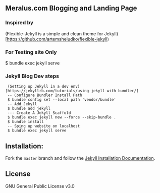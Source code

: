 ## Meralus.com Blogging and Landing Page

### Inspired by
(Flexible-Jekyll is a simple and clean theme for Jekyll)[https://github.com/artemsheludko/flexible-jekyll)


### For Testing site Only
$ bundle exec jekyll serve

### Jekyll Blog Dev steps
```
 (Setting up Jekyll in a dev env)[https://jekyllrb.com/tutorials/using-jekyll-with-bundler/]
 -- Configure Bundler Install Path
 $ bundle config set --local path 'vendor/bundle'
 -- Add Jekyll
 $ bundle add jekyll
 --- Create A Jekyll Scaffold
 $ bundle exec jekyll new --force --skip-bundle .
 $ bundle install
 -- Sping up website on localhost
 $ bundle exec jekyll serve
```

## Installation:

Fork the ``master`` branch and follow the [Jekyll Installation Documentation](https://jekyllrb.com/docs/installation/).

## License

GNU General Public License v3.0
